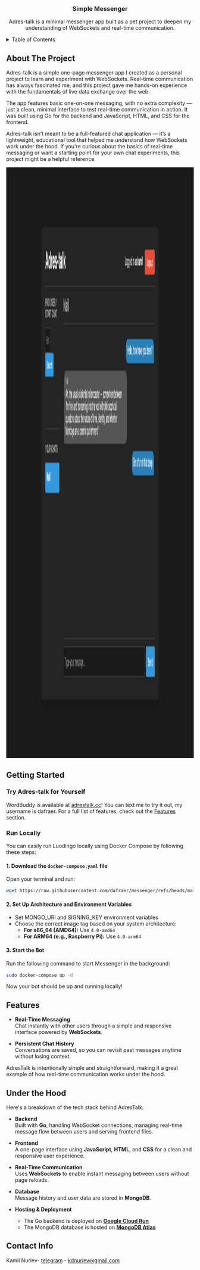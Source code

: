 <br />
<div align="center">

<h3 align="center">Simple Messenger</h3>

  <p align="center">
    Adres-talk is a minimal messenger app built as a pet project to deepen my understanding of WebSockets and real-time communication.
    <br />
  </p>
</div>



<!-- TABLE OF CONTENTS -->
<details>
  <summary>Table of Contents</summary>
  <ol>
    <li>
      <a href="#about-the-project">About The Project</a>
    </li>
    <li>
      <a href="#getting-started">Getting Started</a>
      <ul>
        <li><a href="#try-adres-talk-for-yourself">Try Adres-talk for Yourself</a></li>
        <li><a href="#run-locally">Run locally</a></li>
      </ul>
    </li>
    <li><a href="#features">Features</a></li>
    <li><a href="#under-the-hood">Under the hood</a></li>
    <li><a href="#contact-info">Contact</a></li>
  </ol>
</details>



<!-- ABOUT THE PROJECT -->
## About The Project

Adres-talk is a simple one-page messenger app I created as a personal project to learn and experiment with WebSockets. Real-time communication has always fascinated me, and this project gave me hands-on experience with the fundamentals of live data exchange over the web.

The app features basic one-on-one messaging, with no extra complexity — just a clean, minimal interface to test real-time communication in action. It was built using Go for the backend and JavaScript, HTML, and CSS for the frontend.

Adres-talk isn’t meant to be a full-featured chat application — it’s a lightweight, educational tool that helped me understand how WebSockets work under the hood. If you're curious about the basics of real-time messaging or want a starting point for your own chat experiments, this project might be a helpful reference.

<img src="./screen1.png" alt="chat example" width="2880" height="1586">

<!-- GETTING STARTED -->
## Getting Started

### Try Adres-talk for Yourself
WordBuddy is available at [adrestalk.cc](https://adrestalk.cc)! You can text me to try it out, my username is dafraer.
For a full list of features, check out the [Features](#features) section.

### Run Locally

You can easily run Luodingo locally using Docker Compose by following these steps:

#### 1. Download the `docker-compose.yaml` file
Open your terminal and run:

```sh
wget https://raw.githubusercontent.com/dafraer/messenger/refs/heads/main/docker-compose.yaml
```  

#### 2. Set Up Architecture and  Environment Variables
- Set MONGO_URI  and SIGNING_KEY environment variables
- Choose the correct image tag based on your system architecture:
  - **For x86_64 (AMD64):** Use `4.0-amd64`
  - **For ARM64 (e.g., Raspberry Pi):** Use `4.0-arm64`

#### 3. Start the Bot
Run the following command to start Messenger in the background:

```sh
sudo docker-compose up -d
```  

Now your bot should be up and running locally!



<!-- FEATURES -->
## Features

- **Real-Time Messaging**  
  Chat instantly with other users through a simple and responsive interface powered by **WebSockets**.

- **Persistent Chat History**  
  Conversations are saved, so you can revisit past messages anytime without losing context.

AdresTalk is intentionally simple and straightforward, making it a great example of how real-time communication works under the hood.



## Under the Hood

Here's a breakdown of the tech stack behind AdresTalk:

- **Backend**  
  Built with **Go**, handling WebSocket connections,  managing real-time message flow between users and serving frontend files.

- **Frontend**  
  A one-page interface using **JavaScript**, **HTML**, and **CSS** for a clean and responsive user experience.

- **Real-Time Communication**  
  Uses **WebSockets** to enable instant messaging between users without page reloads.

- **Database**  
  Message history and user data are stored in **MongoDB**.

- **Hosting & Deployment**
    - The Go backend is deployed on [**Google Cloud Run**](https://cloud.google.com/run)
    - The MongoDB database is hosted on [**MongoDB Atlas**](https://www.mongodb.com/atlas)

    
<!-- CONTACT -->
## Contact Info

Kamil Nuriev- [telegram](https://t.me/dafraer) - kdnuriev@gmail.com